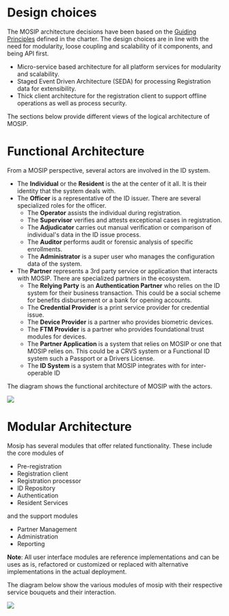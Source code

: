 # Design choices

The MOSIP architecture decisions have been based on the [Guiding Principles](Architecture-Principles.md) defined in the charter. The design choices are in line with the need for modularity, loose coupling and scalability of it components, and being API first.
* Micro-service based architecture for all platform services for modularity and scalability.
* Staged Event Driven Architecture (SEDA) for processing Registration data for extensibility.
* Thick client architecture for the registration client to support offline operations as well as process security.


The sections below provide different views of the logical architecture of MOSIP.

# Functional Architecture

From a MOSIP perspective, several actors are involved in the ID system.
* The **Individual** or the **Resident** is the at the center of it all. It is their identity that the system deals with.
* The **Officer** is a representative of the ID issuer. There are several specialized roles for the officer.
    * The **Operator** assists the individual during registration.
    * The **Supervisor** verifies and attests exceptional cases in registration.
    * The **Adjudicator** carries out manual verification or comparison of individual's data in the ID issue process.
    * The **Auditor** performs audit or forensic analysis of specific enrollments.
    * The **Administrator** is a super user who manages the configuration data of the system.
* The **Partner** represents a 3rd party service or application that interacts with MOSIP. There are specialized partners in the ecosystem.
    * The **Relying Party** is an **Authentication Partner** who relies on the ID system for their business transaction. This could be a social scheme for benefits disbursement or a bank for opening accounts.
    * The **Credential Provider** is a print service provider for credential issue.
    * The **Device Provider** is a partner who provides biometric devices.
    * The **FTM Provider** is a partner who provides foundational trust modules for devices.
    * The **Partner Application** is a system that relies on MOSIP or one that MOSIP relies on. This could be a CRVS system or a Functional ID system such a Passport or a Drivers License.
    * The **ID System** is a system that MOSIP integrates with for inter-operable ID 

The diagram shows the functional architecture of MOSIP with the actors.

![](_images/arch_diagrams/mosip_functional_architecture_v1.png)


# Modular Architecture

Mosip has several modules that offer related functionality. These include the core modules of
* Pre-registration
* Registration client
* Registration processor
* ID Repository
* Authentication
* Resident Services

and the support modules 
* Partner Management
* Administration
* Reporting

**Note**: All user interface modules are reference implementations and can be uses as is, refactored or customized or replaced with alternative implementations in the actual deployment.

The diagram below show the various modules of mosip with their respective service bouquets and their interaction.

![](_images/arch_diagrams/mosip_logical_architecture_v1.png)

